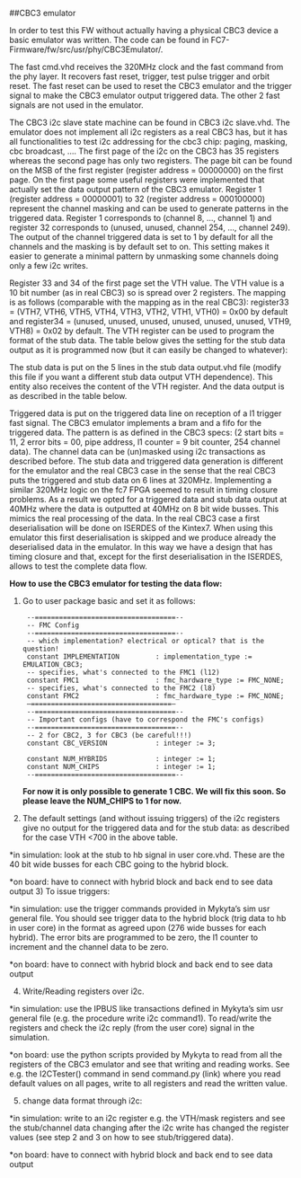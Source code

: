 ##CBC3 emulator

In order to test this FW without actually having a physical CBC3 device a basic emulator was written. The code can be found in FC7-Firmware/fw/src/usr/phy/CBC3Emulator/.

The fast cmd.vhd receives the 320MHz clock and the fast command from the phy layer. It recovers fast reset, trigger, test pulse trigger and orbit reset. The fast reset can be used to reset the CBC3 emulator and the trigger signal to make the CBC3 emulator output triggered data. The other 2 fast signals are not used in the emulator.

The CBC3 i2c slave state machine can be found in CBC3 i2c slave.vhd. The emulator does not implement all i2c registers as a real CBC3 has, but it has all functionalities to test i2c addressing for the cbc3 chip: paging, masking, cbc broadcast, .… The first page of the i2c on the CBC3 has 35 registers whereas the second page has only two registers. The page bit can be found on the MSB of the first register (register address = 00000000) on the first page. On the first page some useful registers were implemented that actually set the data output pattern of the CBC3 emulator. Register 1 (register address = 00000001) to 32 (register address = 000100000) represent the channel masking and can be used to generate patterns in the triggered data. Register 1 corresponds to (channel 8, …, channel 1) and register 32 corresponds to (unused, unused, channel 254, …, channel 249). The output of the channel triggered data is set to 1 by default for all the channels and the masking is by default set to on. This setting makes it easier to generate a minimal pattern by unmasking some channels doing only a few i2c writes.

Register 33 and 34 of the first page set the VTH value. The VTH value is a 10 bit number (as in real CBC3) so is spread over 2 registers. The mapping is as follows (comparable with the mapping as in the real CBC3): register33 = (VTH7, VTH6, VTH5, VTH4, VTH3, VTH2, VTH1, VTH0) = 0x00 by default and register34 = (unused, unused, unused, unused, unused, unused, VTH9, VTH8) = 0x02 by default. The VTH register can be used to program the format of the stub data.  The table below gives the setting for the stub data output as it is programmed now (but it can easily be changed to whatever):

The stub data is put on the 5 lines in the stub data output.vhd file (modify this file if you want a different stub data output VTH dependence). This entity also receives the content of the VTH register. And the data output is as described in the table below.

Triggered data is put on the triggered data line on reception of a l1 trigger fast signal. The CBC3 emulator implements a bram and a fifo for the triggered data. The pattern is as defined in the CBC3 specs: (2 start bits = 11,  2 error bits = 00, pipe address, l1 counter = 9 bit counter, 254 channel data). The channel data can be (un)masked using i2c transactions as described before. 
The stub data and triggered data generation is different for the emulator and the real CBC3 case in the sense that the real CBC3 puts the triggered and stub data on 6 lines at 320MHz. Implementing a similar 320MHz logic on the fc7 FPGA seemed to result in timing closure problems. As a result we opted for a triggered data and stub data output at 40MHz where the data is outputted at 40MHz on 8 bit wide busses. This mimics the real processing of the data. In the real CBC3 case a first deserialisation will be done on ISERDES of the Kintex7. When using this emulator this first deserialisation is skipped and we produce already the deserialised data in the emulator. In this way we have a design that has timing closure and that, except for the first deserialisation in the ISERDES, allows to test the complete data flow. 

**How to use the CBC3 emulator for testing the data flow:**
1) Go to user package basic and set it as follows:

        --===================================--
        -- FMC Config
        --===================================--
        -- which implementation? electrical or optical? that is the question!
        constant IMPLEMENTATION         : implementation_type := EMULATION_CBC3;
        -- specifies, what's connected to the FMC1 (l12)
        constant FMC1                   : fmc_hardware_type := FMC_NONE;
        -- specifies, what's connected to the FMC2 (l8)
        constant FMC2                   : fmc_hardware_type := FMC_NONE;
        —===================================—
        --===================================--
        -- Important configs (have to correspond the FMC's configs)
        --===================================--
        -- 2 for CBC2, 3 for CBC3 (be careful!!!)
        constant CBC_VERSION            : integer := 3;     
    
        constant NUM_HYBRIDS            : integer := 1;
        constant NUM_CHIPS              : integer := 1;    
        --===================================--

   **For now it is only possible to generate 1 CBC.  We will fix this soon. So please leave the NUM_CHIPS to 1 for now.**
   
2) The default settings (and without issuing triggers) of the i2c registers give no output for the triggered data and for the stub data: as described for the case VTH <700 in the above table.

*in simulation: look at the stub to hb signal in user core.vhd. These are the 40 bit wide busses for each CBC going to the hybrid block.

*on board: have to connect with hybrid block and back end to see data output
3) To issue triggers:

*in simulation: use the trigger commands provided in Mykyta’s sim usr general file. You should see trigger data to the hybrid block (trig data to hb in user core) in the format as agreed upon (276 wide busses for each hybrid). The error bits are programmed to be zero, the l1 counter to increment and the channel data to be zero.

*on board: have to connect with hybrid block and back end to see data output

4) Write/Reading registers over i2c. 

*in simulation: use the IPBUS like transactions defined in Mykyta’s sim usr general file (e.g. the procedure write i2c command1). To read/write the registers and check the i2c reply (from the user core) signal in the simulation.

*on board: use the python scripts provided by Mykyta to read from all the registers of the CBC3 emulator and see that writing and reading works. See e.g. the I2CTester() command in send command.py (link) where you read default values on all pages, write to all registers and read the written value.

5) change data format through i2c:

*in simulation: write to an i2c register e.g. the VTH/mask registers and see the stub/channel data changing after the i2c write has changed the register values (see step 2 and 3 on how to see stub/triggered data).

*on board: have to connect with hybrid block and back end to see data output

